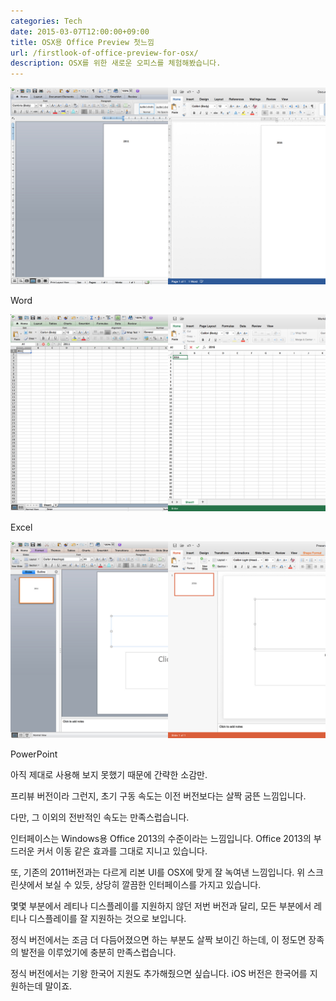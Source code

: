 ```yaml
---
categories: Tech
date: 2015-03-07T12:00:00+09:00
title: OSX용 Office Preview 첫느낌
url: /firstlook-of-office-preview-for-osx/
description: OSX를 위한 새로운 오피스를 체험해봤습니다.
---
```


![Word](01.jpg)

Word

![Excel](02.jpg)

Excel

![PowerPoint](03.jpg)

PowerPoint

아직 제대로 사용해 보지 못했기 때문에 간략한 소감만.

프리뷰 버전이라 그런지, 초기 구동 속도는 이전 버전보다는 살짝 굼뜬 느낌입니다.

다만, 그 이외의 전반적인 속도는 만족스럽습니다.

인터페이스는 Windows용 Office 2013의 수준이라는 느낌입니다. Office 2013의 부드러운 커서 이동 같은 효과를 그대로 지니고 있습니다.

또, 기존의 2011버전과는 다르게 리본 UI를 OSX에 맞게 잘 녹여낸 느낌입니다. 위 스크린샷에서 보실 수 있듯, 상당히 깔끔한 인터페이스를 가지고 있습니다.

몇몇 부분에서 레티나 디스플레이를 지원하지 않던 저번 버전과 달리, 모든 부분에서 레티나 디스플레이를 잘 지원하는 것으로 보입니다.

정식 버전에서는 조금 더 다듬어졌으면 하는 부분도 살짝 보이긴 하는데, 이 정도면 장족의 발전을 이루었기에 충분히 만족스럽습니다.

정식 버전에서는 기왕 한국어 지원도 추가해줬으면 싶습니다. iOS 버전은 한국어를 지원하는데 말이죠.
